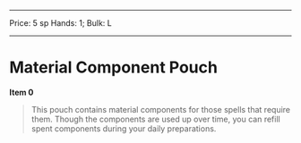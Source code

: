 
---
Price: 5 sp
Hands: 1;
Bulk: L


---

# Material Component Pouch

**Item 0**

> This pouch contains material components for those spells that require them. Though the components are used up over time, you can refill spent components during your daily preparations.
